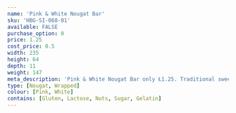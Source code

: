 ```yaml
---
name: 'Pink & White Nougat Bar'
sku: 'HBG-SI-068-01'
available: FALSE
purchase_option: 0
price: 1.25
cost_price: 0.5
width: 235
height: 64
depth: 11
weight: 147
meta_description: 'Pink & White Nougat Bar only Ł1.25. Traditional sweets and more at Humbugs Confectionery Store. Specialists in satisfying your sweet tooth!'
type: [Nougat, Wrapped]
colour: [Pink, White]
contains: [Gluten, Lactose, Nuts, Sugar, Gelatin]
---
```

